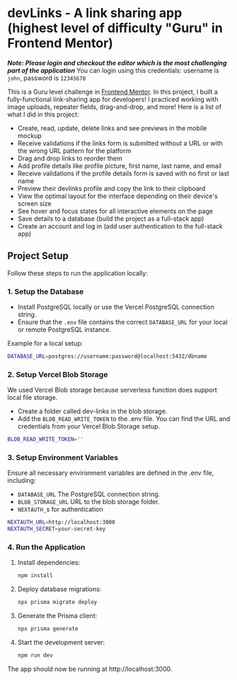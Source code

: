# devLinks - A link sharing app (highest level of difficulty "Guru" in Frontend Mentor)

***Note: Please login and checkout the editor which is the most challenging part of the application***
You can login using this credentials: username is `john`, password is `12345678`

This is a Guru level challenge in [Frontend Mentor](https://www.frontendmentor.io/challenges/linksharing-app-Fbt7yweGsT). In this project, I built a fully-functional link-sharing app for developers! I practiced working with image uploads, repeater fields, drag-and-drop, and more! Here is a list of what I did in this project:
- Create, read, update, delete links and see previews in the mobile mockup
- Receive validations if the links form is submitted without a URL or with the wrong URL pattern for the platform
- Drag and drop links to reorder them
- Add profile details like profile picture, first name, last name, and email
- Receive validations if the profile details form is saved with no first or last name
- Preview their devlinks profile and copy the link to their clipboard
- View the optimal layout for the interface depending on their device's screen size
- See hover and focus states for all interactive elements on the page
- Save details to a database (build the project as a full-stack app)
- Create an account and log in (add user authentication to the full-stack app)

## Project Setup

Follow these steps to run the application locally:

### 1. Setup the Database

-   Install PostgreSQL locally or use the Vercel PostgreSQL connection string.
-   Ensure that the `.env` file contains the correct `DATABASE_URL` for your local or remote PostgreSQL instance.

Example for a local setup:

```bash
DATABASE_URL=postgres://username:password@localhost:5432/dbname
```

### 2. Setup Vercel Blob Storage

We used Vercel Blob storage because serverless function does support local file storage.

-   Create a folder called dev-links in the blob storage.
-   Add the `BLOB_READ_WRITE_TOKEN` to the .env file. You can find the URL and credentials from your Vercel Blob Storage setup.

```bash
BLOB_READ_WRITE_TOKEN=''
```

### 3. Setup Environment Variables

Ensure all necessary environment variables are defined in the .env file, including:

-   `DATABASE_URL` The PostgreSQL connection string.
-   `BLOB_STORAGE_URL` URL to the blob storage folder.
-   `NEXTAUTH_`s for authentication

```bash
NEXTAUTH_URL=http://localhost:3000
NEXTAUTH_SECRET=your-secret-key
```

### 4. Run the Application

1. Install dependencies:
    ```bash
    npm install
    ```
2. Deploy database migrations:
    ```bash
    npx prisma migrate deploy
    ```
3. Generate the Prisma client:
    ```bash
    npx prisma generate
    ```
4. Start the development server:
    ```bash
    npm run dev
    ```

The app should now be running at http://localhost:3000.
